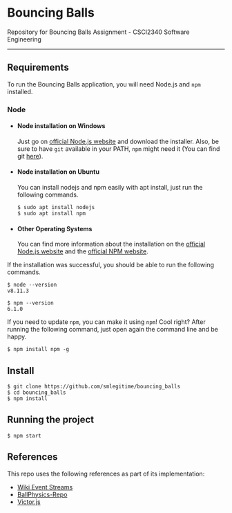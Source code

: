 # Bouncing Balls

Repository for Bouncing Balls Assignment - CSCI2340 Software Engineering

---
## Requirements

To run the Bouncing Balls application, you will need Node.js and `npm` installed.

### Node
- #### Node installation on Windows

  Just go on [official Node.js website](https://nodejs.org/) and download the installer.
Also, be sure to have `git` available in your PATH, `npm` might need it (You can find git [here](https://git-scm.com/)).

- #### Node installation on Ubuntu

  You can install nodejs and npm easily with apt install, just run the following commands.

      $ sudo apt install nodejs
      $ sudo apt install npm

- #### Other Operating Systems
  You can find more information about the installation on the [official Node.js website](https://nodejs.org/) and the [official NPM website](https://npmjs.org/).

If the installation was successful, you should be able to run the following commands.

    $ node --version
    v8.11.3

    $ npm --version
    6.1.0

If you need to update `npm`, you can make it using `npm`! Cool right? After running the following command, just open again the command line and be happy.

    $ npm install npm -g


## Install

    $ git clone https://github.com/smlegitime/bouncing_balls
    $ cd bouncing_balls
    $ npm install

## Running the project

    $ npm start

## References

This repo uses the following references as part of its implementation:
- [Wiki Event Streams](https://wikitech.wikimedia.org/wiki/Event_Platform/EventStreams_HTTP_Service)
- [BallPhysics-Repo](https://github.com/Liberontissauri/Ball-Physics-With-TypeScript/tree/main)
- [Victor.js](http://victorjs.org/#documentation)

